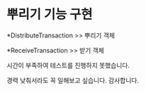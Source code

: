 # 뿌리기 기능 구현
 
 *DistributeTransaction >> 뿌리기 객체
 
 *ReceiveTransaction >> 받기 객체
 
 
 
 시간이 부족하여 테스트를 진행하지 못했습니다.
 
 경력 낮춰서라도 꼭 일해보고 싶습니다. 감사합니다.
 
 

